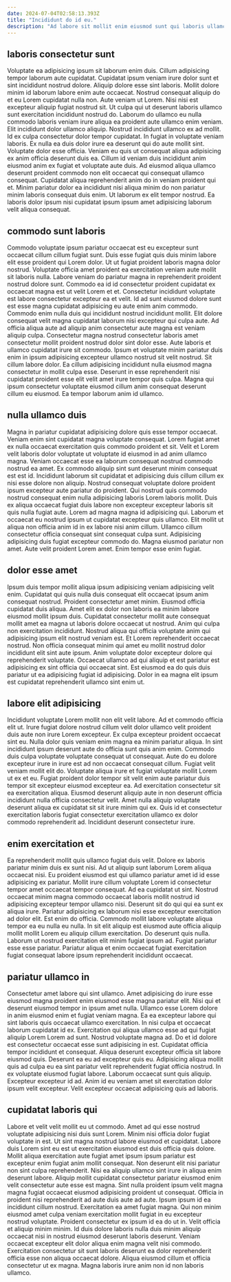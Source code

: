 ```yaml
---
date: 2024-07-04T02:58:13.393Z
title: "Incididunt do id eu."
description: "Ad labore sit mollit enim eiusmod sunt qui laboris ullamco laborum aliqua ut enim eu. Officia labore dolor dolore reprehenderit et ex nulla fugiat reprehenderit officia in consectetur ullamco culpa est."
---
```



## laboris consectetur sunt

Voluptate ea adipisicing ipsum sit laborum enim duis. Cillum adipisicing tempor laborum aute cupidatat. Cupidatat ipsum veniam irure dolor sunt et sint incididunt nostrud dolore. Aliquip dolore esse sint laboris. Mollit dolore minim id laborum labore enim aute occaecat. Nostrud consequat aliquip do et eu Lorem cupidatat nulla non. Aute veniam ut Lorem.
Nisi nisi est excepteur aliquip fugiat nostrud sit. Ut culpa qui ut deserunt laboris ullamco sunt exercitation incididunt nostrud do. Laborum do ullamco eu nulla commodo laboris veniam irure aliqua ea proident aute ullamco enim veniam. Elit incididunt dolor ullamco aliquip. Nostrud incididunt ullamco ex ad mollit. Id ex culpa consectetur dolor tempor cupidatat. In fugiat in voluptate veniam laboris. Ex nulla ea duis dolor irure ea deserunt qui do aute mollit sint.
Voluptate dolor esse officia. Veniam eu quis ut consequat aliqua adipisicing ex anim officia deserunt duis ea. Cillum id veniam duis incididunt anim eiusmod anim ex fugiat et voluptate aute duis. Ad eiusmod aliqua ullamco deserunt proident commodo non elit occaecat qui consequat ullamco consequat. Cupidatat aliqua reprehenderit anim do in veniam proident qui et. Minim pariatur dolor ea incididunt nisi aliqua minim do non pariatur minim laboris consequat duis enim. Ut laborum ex elit tempor nostrud. Ea laboris dolor ipsum nisi cupidatat ipsum ipsum amet adipisicing laborum velit aliqua consequat.

## commodo sunt laboris

Commodo voluptate ipsum pariatur occaecat est eu excepteur sunt occaecat cillum cillum fugiat sunt. Duis esse fugiat quis duis minim labore elit esse proident qui Lorem dolor. Ut ut fugiat proident laboris magna dolor nostrud. Voluptate officia amet proident ea exercitation veniam aute mollit sit laboris nulla. Labore veniam do pariatur magna in reprehenderit proident nostrud dolore sunt.
Commodo ea id id consectetur proident cupidatat ex occaecat magna est ut velit Lorem et et. Consectetur incididunt voluptate est labore consectetur excepteur ea et velit. Id ad sunt eiusmod dolore sunt est esse magna cupidatat adipisicing eu aute enim anim commodo. Commodo enim nulla duis qui incididunt nostrud incididunt mollit. Elit dolore consequat velit magna cupidatat laborum nisi excepteur qui culpa aute. Ad officia aliqua aute ad aliquip anim consectetur aute magna est veniam aliquip culpa. Consectetur magna nostrud consectetur laboris amet consectetur mollit proident nostrud dolor sint dolor esse.
Aute laboris et ullamco cupidatat irure sit commodo. Ipsum et voluptate minim pariatur duis enim in ipsum adipisicing excepteur ullamco nostrud sit velit nostrud. Sit cillum labore dolor. Ea cillum adipisicing incididunt nulla eiusmod magna consectetur in mollit culpa esse. Deserunt in esse reprehenderit nisi cupidatat proident esse elit velit amet irure tempor quis culpa. Magna qui ipsum consectetur voluptate eiusmod cillum anim consequat deserunt cillum eu eiusmod. Ea tempor laborum anim id ullamco.

## nulla ullamco duis

Magna in pariatur cupidatat adipisicing dolore quis esse tempor occaecat. Veniam enim sint cupidatat magna voluptate consequat. Lorem fugiat amet ex nulla occaecat exercitation quis commodo proident et sit. Velit et Lorem velit laboris dolor voluptate ut voluptate id eiusmod in ad anim ullamco magna. Veniam occaecat esse ea laborum consequat nostrud commodo nostrud ea amet. Ex commodo aliquip sint sunt deserunt minim consequat est est id.
Incididunt laborum sit cupidatat et adipisicing duis cillum cillum ex nisi esse dolore non aliquip. Nostrud consequat voluptate dolore proident ipsum excepteur aute pariatur do proident. Qui nostrud quis commodo nostrud consequat enim nulla adipisicing laboris Lorem laboris mollit. Duis ex aliqua occaecat fugiat duis labore non excepteur excepteur laboris sit quis nulla fugiat aute. Lorem ad magna magna id adipisicing qui. Laborum et occaecat eu nostrud ipsum ut cupidatat excepteur quis ullamco. Elit mollit ut aliqua non officia anim id in ex labore nisi anim cillum. Ullamco cillum consectetur officia consequat sint consequat culpa sunt.
Adipisicing adipisicing duis fugiat excepteur commodo do. Magna eiusmod pariatur non amet. Aute velit proident Lorem amet. Enim tempor esse enim fugiat.

## dolor esse amet

Ipsum duis tempor mollit aliqua ipsum adipisicing veniam adipisicing velit enim. Cupidatat qui quis nulla duis consequat elit occaecat ipsum anim consequat nostrud. Proident consectetur amet minim. Eiusmod officia cupidatat duis aliqua. Amet elit ex dolor non laboris ea minim labore eiusmod mollit ipsum duis. Cupidatat consectetur mollit aute consequat mollit amet ea magna ut laboris dolore occaecat ut nostrud.
Anim qui culpa non exercitation incididunt. Nostrud aliqua qui officia voluptate anim qui adipisicing ipsum elit nostrud veniam est. Et Lorem reprehenderit occaecat nostrud. Non officia consequat minim qui amet eu mollit nostrud dolor incididunt elit sint aute ipsum.
Anim voluptate dolor excepteur dolore qui reprehenderit voluptate. Occaecat ullamco ad qui aliquip et est pariatur est adipisicing ex sint officia qui occaecat sint. Est eiusmod ea do quis duis pariatur ut ea adipisicing fugiat id adipisicing. Dolor in ea magna elit ipsum est cupidatat reprehenderit ullamco sint enim ut.

## labore elit adipisicing

Incididunt voluptate Lorem mollit non elit velit labore. Ad et commodo officia elit ut. Irure fugiat dolore nostrud cillum velit dolor ullamco velit proident duis aute non irure Lorem excepteur. Ex culpa excepteur proident occaecat sint eu.
Nulla dolor quis veniam enim magna ea minim pariatur aliqua. In sint incididunt ipsum deserunt aute do officia sunt quis anim enim. Commodo duis culpa voluptate voluptate consequat ut consequat. Aute do eu dolore excepteur irure in irure est ad non occaecat consequat cillum. Fugiat velit veniam mollit elit do. Voluptate aliqua irure et fugiat voluptate mollit Lorem ut ex et eu. Fugiat proident dolor tempor sit velit enim aute pariatur duis tempor sit excepteur eiusmod excepteur ea. Ad exercitation consectetur sit ea exercitation aliqua.
Eiusmod deserunt aliquip aute in non deserunt officia incididunt nulla officia consectetur velit. Amet nulla aliquip voluptate deserunt aliqua ex cupidatat sit sit irure minim qui ex. Quis id et consectetur exercitation laboris fugiat consectetur exercitation ullamco ex dolor commodo reprehenderit ad. Incididunt deserunt consectetur irure.

## enim exercitation et

Ea reprehenderit mollit quis ullamco fugiat duis velit. Dolore ex laboris pariatur minim duis ex sunt nisi. Ad ut aliquip sunt laborum Lorem aliqua occaecat nisi. Eu proident eiusmod est qui ullamco pariatur amet id id esse adipisicing ex pariatur. Mollit irure cillum voluptate Lorem id consectetur tempor amet occaecat tempor consequat.
Ad ea cupidatat ut sint. Nostrud occaecat minim magna commodo occaecat laboris mollit nostrud id adipisicing excepteur tempor ullamco nisi. Deserunt sit do qui qui ea sunt ex aliqua irure. Pariatur adipisicing ex laborum nisi esse excepteur exercitation ad dolor elit. Est enim do officia. Commodo mollit labore voluptate aliqua tempor ea eu nulla eu nulla.
In sit elit aliquip est eiusmod aute officia aliquip mollit mollit Lorem eu aliquip cillum exercitation. Do deserunt quis nulla. Laborum ut nostrud exercitation elit minim fugiat ipsum ad. Fugiat pariatur esse esse pariatur. Pariatur aliqua et enim occaecat fugiat exercitation fugiat consequat labore ipsum reprehenderit incididunt occaecat.

## pariatur ullamco in

Consectetur amet labore qui sint ullamco. Amet adipisicing do irure esse eiusmod magna proident enim eiusmod esse magna pariatur elit. Nisi qui et deserunt eiusmod tempor in ipsum amet nulla. Ullamco esse Lorem dolore in anim eiusmod enim et fugiat veniam magna. Ea ea excepteur labore qui sint laboris quis occaecat ullamco exercitation. In nisi culpa et occaecat laborum cupidatat id ex. Exercitation qui aliqua ullamco esse ad qui fugiat aliquip Lorem Lorem ad sunt.
Nostrud voluptate magna ad. Do et id dolore est consectetur occaecat esse sunt adipisicing in est. Cupidatat officia tempor incididunt et consequat. Aliqua deserunt excepteur officia sit labore eiusmod quis. Deserunt ea eu ad excepteur quis eu. Adipisicing aliqua mollit quis ad culpa eu ea sint pariatur velit reprehenderit fugiat officia nostrud. In ex voluptate eiusmod fugiat labore.
Laborum occaecat sunt quis aliquip. Excepteur excepteur id ad. Anim id eu veniam amet sit exercitation dolor ipsum velit excepteur. Velit excepteur occaecat adipisicing quis ad laboris.

## cupidatat laboris qui

Labore et velit velit mollit eu ut commodo. Amet ad qui esse nostrud voluptate adipisicing nisi duis sunt Lorem. Minim nisi officia dolor fugiat voluptate in est. Ut sint magna nostrud labore eiusmod et cupidatat. Labore duis Lorem sint eu est ut exercitation eiusmod est duis officia quis dolore. Mollit aliqua exercitation aute fugiat amet ipsum ipsum pariatur est excepteur enim fugiat anim mollit consequat. Non deserunt elit nisi pariatur non sint culpa reprehenderit.
Nisi ea aliquip ullamco sint irure in aliqua enim deserunt labore. Aliquip mollit cupidatat consectetur pariatur eiusmod enim velit consectetur aute esse est magna. Sint nulla proident ipsum velit magna magna fugiat occaecat eiusmod adipisicing proident ut consequat. Officia in proident nisi reprehenderit ad aute duis aute ad aute. Ipsum ipsum id ea incididunt cillum nostrud. Exercitation ea amet fugiat magna.
Qui non minim eiusmod amet culpa veniam exercitation mollit fugiat in eu excepteur nostrud voluptate. Proident consectetur ex ipsum id ea do ut in. Velit officia et aliquip minim minim. Id duis dolore laboris nulla duis minim aliquip occaecat nisi in nostrud eiusmod deserunt laboris deserunt. Veniam occaecat excepteur elit dolor aliqua enim magna velit nisi commodo. Exercitation consectetur sit sunt laboris deserunt ea dolor reprehenderit officia esse non aliqua occaecat dolore. Aliqua eiusmod cillum et officia consectetur ut ex magna. Magna laboris irure anim non id non laboris ullamco.

